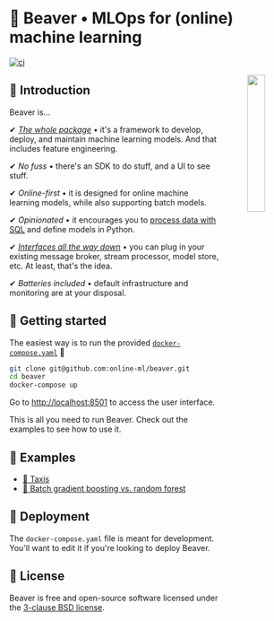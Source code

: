 <h1>🦫 Beaver • MLOps for (online) machine learning</h1>

[![ci](https://github.com/online-ml/beaver/actions/workflows/main.yml/badge.svg)](https://github.com/online-ml/beaver/actions/workflows/main.yml)

<div align="center" >
  <img src="https://user-images.githubusercontent.com/8095957/202878607-9fa71045-6379-436e-9da9-41209f8b39c2.png" width="25%" align="right" />
</div>

## 👋 Introduction

Beaver is...

✔ [*The whole package*](https://www.youtube.com/watch?v=nzFTmJnIakk&list=PLIU25-FciwNaz5PqWPiHmPCMOFYoEsJ8c&index=5) • it's a framework to develop, deploy, and maintain machine learning models. And that includes feature engineering.

✔ *No fuss* • there's an SDK to do stuff, and a UI to see stuff.

✔ *Online-first* • it is designed for online machine learning models, while also supporting batch models.

✔ *Opinionated* • it encourages you to [process data with SQL](https://www.ethanrosenthal.com/2022/05/10/database-bundling/) and define models in Python.

✔ [*Interfaces all the way down*](https://vadosware.io/post/building-an-interface-with-one-implementation-is-unquestionably-right/) • you can plug in your existing message broker, stream processor, model store, etc. At least, that's the idea.

✔ *Batteries included* • default infrastructure and monitoring are at your disposal.

## 🤱 Getting started

The easiest way is to run the provided [`docker-compose.yaml`](docker-compose.yaml) 🐳

```sh
git clone git@github.com:online-ml/beaver.git
cd beaver
docker-compose up
```

Go to [http://localhost:8501](http://localhost:8501/) to access the user interface.

This is all you need to run Beaver. Check out the examples to see how to use it.

## 👀 Examples

- [🚕 Taxis](examples/taxis)
- [🌳 Batch gradient boosting vs. random forest](examples/batch-trees)

## 🚀 Deployment

The `docker-compose.yaml` file is meant for development. You'll want to edit it if you're looking to deploy Beaver.

## 📝 License

Beaver is free and open-source software licensed under the [3-clause BSD license](LICENSE).
